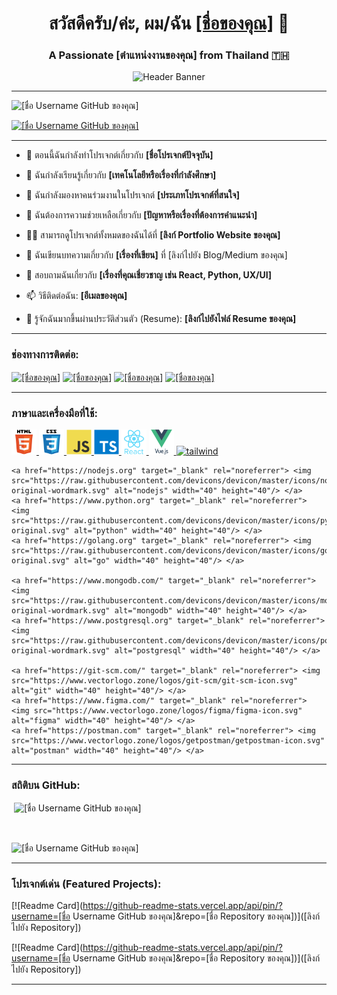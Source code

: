 <h1 align="center">สวัสดีครับ/ค่ะ, ผม/ฉัน <a href="[ลิงก์ไปยัง Portfolio หรือ Social Media ของคุณ]" target="_blank">[ชื่อของคุณ]</a> 👋</h1>
<h3 align="center">A Passionate [ตำแหน่งงานของคุณ] from Thailand 🇹🇭</h3>

<p align="center">
  <img src="[ลิงก์รูปภาพ Banner ของคุณ ขนาดแนะนำ 1200x300px]" alt="Header Banner">
</p>

---

<p align="left"> <img src="https://komarev.com/ghpvc/?username=[ชื่อ Username GitHub ของคุณ]&label=Profile%20views&color=0e75b6&style=flat" alt="[ชื่อ Username GitHub ของคุณ]" /> </p>

<p align="left"> <a href="https://github.com/ryo-ma/github-profile-trophy"><img src="https://github-profile-trophy.vercel.app/?username=[ชื่อ Username GitHub ของคุณ]" alt="[ชื่อ Username GitHub ของคุณ]" /></a> </p>

---

- 🔭 ตอนนี้ฉันกำลังทำโปรเจกต์เกี่ยวกับ **[ชื่อโปรเจกต์ปัจจุบัน]**

- 🌱 ฉันกำลังเรียนรู้เกี่ยวกับ **[เทคโนโลยีหรือเรื่องที่กำลังศึกษา]**

- 👯 ฉันกำลังมองหาคนร่วมงานในโปรเจกต์ **[ประเภทโปรเจกต์ที่สนใจ]**

- 🤝 ฉันต้องการความช่วยเหลือเกี่ยวกับ **[ปัญหาหรือเรื่องที่ต้องการคำแนะนำ]**

- 👨‍💻 สามารถดูโปรเจกต์ทั้งหมดของฉันได้ที่ **[ลิงก์ Portfolio Website ของคุณ]**

- 📝 ฉันเขียนบทความเกี่ยวกับ **[เรื่องที่เขียน]** ที่ [ลิงก์ไปยัง Blog/Medium ของคุณ]

- 💬 สอบถามฉันเกี่ยวกับ **[เรื่องที่คุณเชี่ยวชาญ เช่น React, Python, UX/UI]**

- 📫 วิธีติดต่อฉัน: **[อีเมลของคุณ]**

- 📄 รู้จักฉันมากขึ้นผ่านประวัติส่วนตัว (Resume): **[ลิงก์ไปยังไฟล์ Resume ของคุณ]**

---

<h3 align="left">ช่องทางการติดต่อ:</h3>
<p align="left">
<a href="[ลิงก์ LinkedIn]" target="blank"><img align="center" src="https://raw.githubusercontent.com/rahuldkjain/github-profile-readme-generator/master/src/images/icons/Social/linked-in-alt.svg" alt="[ชื่อของคุณ]" height="30" width="40" /></a>
<a href="[ลิงก์ Facebook]" target="blank"><img align="center" src="https://raw.githubusercontent.com/rahuldkjain/github-profile-readme-generator/master/src/images/icons/Social/facebook.svg" alt="[ชื่อของคุณ]" height="30" width="40" /></a>
<a href="[ลิงก์ Instagram]" target="blank"><img align="center" src="https://raw.githubusercontent.com/rahuldkjain/github-profile-readme-generator/master/src/images/icons/Social/instagram.svg" alt="[ชื่อของคุณ]" height="30" width="40" /></a>
<a href="[ลิงก์ Medium/Blog]" target="blank"><img align="center" src="https://raw.githubusercontent.com/rahuldkjain/github-profile-readme-generator/master/src/images/icons/Social/medium.svg" alt="[ชื่อของคุณ]" height="30" width="40" /></a>
</p>

---

<h3 align="left">ภาษาและเครื่องมือที่ใช้:</h3>
<p align="left">
    <a href="https://www.w3.org/html/" target="_blank" rel="noreferrer"> <img src="https://raw.githubusercontent.com/devicons/devicon/master/icons/html5/html5-original-wordmark.svg" alt="html5" width="40" height="40"/> </a>
    <a href="https://www.w3schools.com/css/" target="_blank" rel="noreferrer"> <img src="https://raw.githubusercontent.com/devicons/devicon/master/icons/css3/css3-original-wordmark.svg" alt="css3" width="40" height="40"/> </a>
    <a href="https://developer.mozilla.org/en-US/docs/Web/JavaScript" target="_blank" rel="noreferrer"> <img src="https://raw.githubusercontent.com/devicons/devicon/master/icons/javascript/javascript-original.svg" alt="javascript" width="40" height="40"/> </a>
    <a href="https://www.typescriptlang.org/" target="_blank" rel="noreferrer"> <img src="https://raw.githubusercontent.com/devicons/devicon/master/icons/typescript/typescript-original.svg" alt="typescript" width="40" height="40"/> </a>
    <a href="https://reactjs.org/" target="_blank" rel="noreferrer"> <img src="https://raw.githubusercontent.com/devicons/devicon/master/icons/react/react-original-wordmark.svg" alt="react" width="40" height="40"/> </a>
    <a href="https://vuejs.org/" target="_blank" rel="noreferrer"> <img src="https://raw.githubusercontent.com/devicons/devicon/master/icons/vuejs/vuejs-original-wordmark.svg" alt="vuejs" width="40" height="40"/> </a>
    <a href="https://tailwindcss.com/" target="_blank" rel="noreferrer"> <img src="https://www.vectorlogo.zone/logos/tailwindcss/tailwindcss-icon.svg" alt="tailwind" width="40" height="40"/> </a>

    <a href="https://nodejs.org" target="_blank" rel="noreferrer"> <img src="https://raw.githubusercontent.com/devicons/devicon/master/icons/nodejs/nodejs-original-wordmark.svg" alt="nodejs" width="40" height="40"/> </a>
    <a href="https://www.python.org" target="_blank" rel="noreferrer"> <img src="https://raw.githubusercontent.com/devicons/devicon/master/icons/python/python-original.svg" alt="python" width="40" height="40"/> </a>
    <a href="https://golang.org" target="_blank" rel="noreferrer"> <img src="https://raw.githubusercontent.com/devicons/devicon/master/icons/go/go-original.svg" alt="go" width="40" height="40"/> </a>
    
    <a href="https://www.mongodb.com/" target="_blank" rel="noreferrer"> <img src="https://raw.githubusercontent.com/devicons/devicon/master/icons/mongodb/mongodb-original-wordmark.svg" alt="mongodb" width="40" height="40"/> </a>
    <a href="https://www.postgresql.org" target="_blank" rel="noreferrer"> <img src="https://raw.githubusercontent.com/devicons/devicon/master/icons/postgresql/postgresql-original-wordmark.svg" alt="postgresql" width="40" height="40"/> </a>

    <a href="https://git-scm.com/" target="_blank" rel="noreferrer"> <img src="https://www.vectorlogo.zone/logos/git-scm/git-scm-icon.svg" alt="git" width="40" height="40"/> </a>
    <a href="https://www.figma.com/" target="_blank" rel="noreferrer"> <img src="https://www.vectorlogo.zone/logos/figma/figma-icon.svg" alt="figma" width="40" height="40"/> </a>
    <a href="https://postman.com" target="_blank" rel="noreferrer"> <img src="https://www.vectorlogo.zone/logos/getpostman/getpostman-icon.svg" alt="postman" width="40" height="40"/> </a>
</p>

---

<h3 align="left">สถิติบน GitHub:</h3>
<p>&nbsp;<img align="center" src="https://github-readme-stats.vercel.app/api?username=[ชื่อ Username GitHub ของคุณ]&show_icons=true&locale=en" alt="[ชื่อ Username GitHub ของคุณ]" /></p>
<br/>
<p><img align="center" src="https://github-readme-streak-stats.herokuapp.com/?user=[ชื่อ Username GitHub ของคุณ]&" alt="[ชื่อ Username GitHub ของคุณ]" /></p>

---
<h3 align="left">โปรเจกต์เด่น (Featured Projects):</h3>

[![Readme Card](https://github-readme-stats.vercel.app/api/pin/?username=[ชื่อ Username GitHub ของคุณ]&repo=[ชื่อ Repository ของคุณ])]([ลิงก์ไปยัง Repository])

[![Readme Card](https://github-readme-stats.vercel.app/api/pin/?username=[ชื่อ Username GitHub ของคุณ]&repo=[ชื่อ Repository ของคุณ])]([ลิงก์ไปยัง Repository])

---
